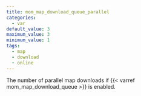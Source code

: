 ```yaml
---
title: mom_map_download_queue_parallel
categories:
  - var
default_value: 3
maximum_value: 3
minimum_value: 1
tags:
  - map
  - download
  - online
---
```


The number of parallel map downloads if {{< varref mom_map_download_queue >}} is enabled.
